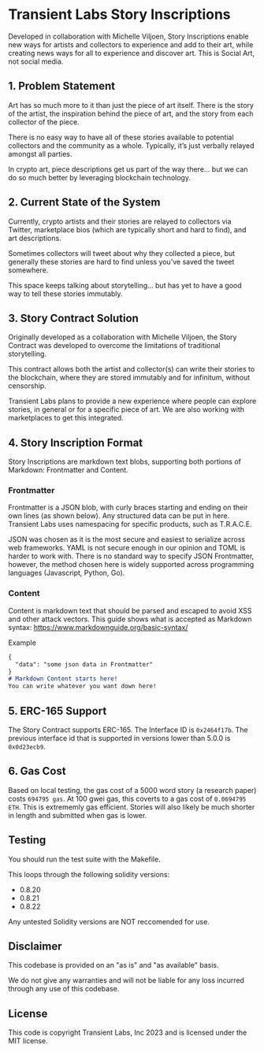 # Transient Labs Story Inscriptions
Developed in collaboration with Michelle Viljoen, Story Inscriptions enable new ways for artists and collectors to experience and add to their art, while creating news ways for all to experience and discover art. This is Social Art, not social media.

## 1. Problem Statement
Art has so much more to it than just the piece of art itself. There is the story of the artist, the inspiration behind the piece of art, and the story from each collector of the piece.

There is no easy way to have all of these stories available to potential collectors and the community as a whole. Typically, it’s just verbally relayed amongst all parties.

In crypto art, piece descriptions get us part of the way there… but we can do so much better by leveraging blockchain technology.

## 2. Current State of the System
Currently, crypto artists and their stories are relayed to collectors via Twitter, marketplace bios (which are typically short and hard to find), and art descriptions.

Sometimes collectors will tweet about why they collected a piece, but generally these stories are hard to find unless you’ve saved the tweet somewhere.

This space keeps talking about storytelling… but has yet to have a good way to tell these stories immutably.

## 3. Story Contract Solution
Originally developed as a collaboration with Michelle Viljoen, the Story Contract was developed to overcome the limitations of traditional storytelling.

This contract allows both the artist and collector(s) can write their stories to the blockchain, where they are stored immutably and for infinitum, without censorship. 

Transient Labs plans to provide a new experience where people can explore stories, in general or for a specific piece of art. We are also working with marketplaces to get this integrated.

## 4. Story Inscription Format
Story Inscriptions are markdown text blobs, supporting both portions of Markdown: Frontmatter and Content.

### Frontmatter
Frontmatter is a JSON blob, with curly braces starting and ending on their own lines (as shown below). Any structured data can be put in here. Transient Labs uses namespacing for specific products, such as T.R.A.C.E.

JSON was chosen as it is the most secure and easiest to serialize across web frameworks. YAML is not secure enough in our opinion and TOML is harder to work with. There is no standard way to specify JSON Frontmatter, however, the method chosen here is widely supported across programming languages (Javascript, Python, Go).

### Content
Content is markdown text that should be parsed and escaped to avoid XSS and other attack vectors. This guide shows what is accepted as Markdown syntax: https://www.markdownguide.org/basic-syntax/

Example
```markdown
{
  "data": "some json data in Frontmatter"
}
# Markdown Content starts here!
You can write whatever you want down here!
```

## 5. ERC-165 Support
The Story Contract supports ERC-165. The Interface ID is `0x2464f17b`. The previous interface id that is supported in versions lower than 5.0.0 is `0x0d23ecb9`.

## 6. Gas Cost
Based on local testing, the gas cost of a 5000 word story (a research paper) costs `694795 gas`. At 100 gwei gas, this coverts to a gas cost of `0.0694795 ETH`. This is extrememly gas efficient. Stories will also likely be much shorter in length and submitted when gas is lower.

## Testing
You should run the test suite with the Makefile. 

This loops through the following solidity versions:
- 0.8.20
- 0.8.21
- 0.8.22

Any untested Solidity versions are NOT reccomended for use.

## Disclaimer
This codebase is provided on an "as is" and "as available" basis.

We do not give any warranties and will not be liable for any loss incurred through any use of this codebase.

## License
This code is copyright Transient Labs, Inc 2023 and is licensed under the MIT license.
